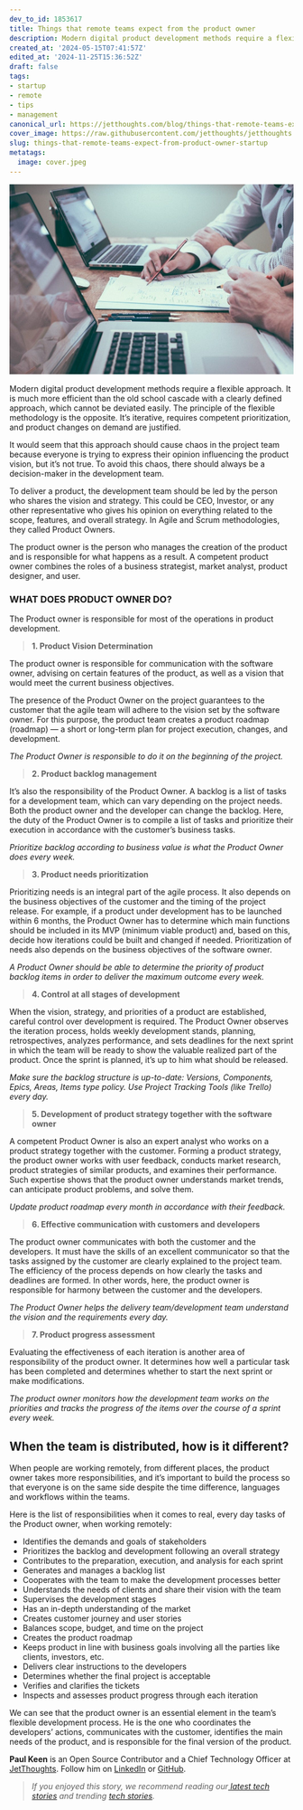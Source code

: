 ```yaml
---
dev_to_id: 1853617
title: Things that remote teams expect from the product owner
description: Modern digital product development methods require a flexible approach. It is much more efficient...
created_at: '2024-05-15T07:41:57Z'
edited_at: '2024-11-25T15:36:52Z'
draft: false
tags:
- startup
- remote
- tips
- management
canonical_url: https://jetthoughts.com/blog/things-that-remote-teams-expect-from-product-owner-startup/
cover_image: https://raw.githubusercontent.com/jetthoughts/jetthoughts.github.io/master/content/blog/things-that-remote-teams-expect-from-product-owner-startup/cover.jpeg
slug: things-that-remote-teams-expect-from-product-owner-startup
metatags:
  image: cover.jpeg
---
```

![[Photo by Helloquence](https://unsplash.com/photos/5fNmWej4tAA)](file_0.jpeg)

Modern digital product development methods require a flexible approach. It is much more efficient than the old school cascade with a clearly defined approach, which cannot be deviated easily. The principle of the flexible methodology is the opposite. It’s iterative, requires competent prioritization, and product changes on demand are justified.

It would seem that this approach should cause chaos in the project team because everyone is trying to express their opinion influencing the product vision, but it’s not true. To avoid this chaos, there should always be a decision-maker in the development team.

To deliver a product, the development team should be led by the person who shares the vision and strategy. This could be CEO, Investor, or any other representative who gives his opinion on everything related to the scope, features, and overall strategy. In Agile and Scrum methodologies, they called Product Owners.

The product owner is the person who manages the creation of the product and is responsible for what happens as a result. A competent product owner combines the roles of a business strategist, market analyst, product designer, and user.

### WHAT DOES PRODUCT OWNER DO?

The Product owner is responsible for most of the operations in product development.
>  **1. Product Vision Determination**

The product owner is responsible for communication with the software owner, advising on certain features of the product, as well as a vision that would meet the current business objectives.

The presence of the Product Owner on the project guarantees to the customer that the agile team will adhere to the vision set by the software owner. For this purpose, the product team creates a product roadmap (roadmap) — a short or long-term plan for project execution, changes, and development.

*The Product Owner is responsible to do it on the beginning of the project.*
>  **2. Product backlog management**

It’s also the responsibility of the Product Owner. A backlog is a list of tasks for a development team, which can vary depending on the project needs. Both the product owner and the developer can change the backlog. Here, the duty of the Product Owner is to compile a list of tasks and prioritize their execution in accordance with the customer’s business tasks.

*Prioritize backlog according to business value is what the Product Owner does every week.*
>  **3. Product needs prioritization**

Prioritizing needs is an integral part of the agile process. It also depends on the business objectives of the customer and the timing of the project release. For example, if a product under development has to be launched within 6 months, the Product Owner has to determine which main functions should be included in its MVP (minimum viable product) and, based on this, decide how iterations could be built and changed if needed. Prioritization of needs also depends on the business objectives of the software owner.

*A Product Owner should be able to determine the priority of product backlog items in order to deliver the maximum outcome every week.*
>  **4. Control at all stages of development**

When the vision, strategy, and priorities of a product are established, careful control over development is required. The Product Owner observes the iteration process, holds weekly development stands, planning, retrospectives, analyzes performance, and sets deadlines for the next sprint in which the team will be ready to show the valuable realized part of the product. Once the sprint is planned, it’s up to him what should be released.

*Make sure the backlog structure is up-to-date: Versions, Components, Epics, Areas, Items type policy. Use Project Tracking Tools (like Trello) every day.*
>  **5. Development of product strategy together with the software owner**

A competent Product Owner is also an expert analyst who works on a product strategy together with the customer. Forming a product strategy, the product owner works with user feedback, conducts market research, product strategies of similar products, and examines their performance. Such expertise shows that the product owner understands market trends, can anticipate product problems, and solve them.

*Update product roadmap every month in accordance with their feedback.*
>  **6. Effective communication with customers and developers**

The product owner communicates with both the customer and the developers. It must have the skills of an excellent communicator so that the tasks assigned by the customer are clearly explained to the project team. The efficiency of the process depends on how clearly the tasks and deadlines are formed. In other words, here, the product owner is responsible for harmony between the customer and the developers.

*The Product Owner helps the delivery team/development team understand the vision and the requirements every day.*
>  **7. Product progress assessment**

Evaluating the effectiveness of each iteration is another area of responsibility of the product owner. It determines how well a particular task has been completed and determines whether to start the next sprint or make modifications.

*The product owner monitors how the development team works on the priorities and tracks the progress of the items over the course of a sprint every week.*

## When the team is distributed, how is it different?

When people are working remotely, from different places, the product owner takes more responsibilities, and it’s important to build the process so that everyone is on the same side despite the time difference, languages and workflows within the teams.

Here is the list of responsibilities when it comes to real, every day tasks of the Product owner, when working remotely:

- Identifies the demands and goals of stakeholders 
- Prioritizes the backlog and development following an overall strategy 
- Contributes to the preparation, execution, and analysis for each sprint
- Generates and manages a backlog list
- Cooperates with the team to make the development processes better
- Understands the needs of clients and share their vision with the team
- Supervises the development stages 
- Has an in-depth understanding of the market 
- Creates customer journey and user stories
- Balances scope, budget, and time on the project
- Creates the product roadmap 
- Keeps product in line with business goals involving all the parties like clients, investors, etc.
- Delivers clear instructions to the developers 
- Determines whether the final project is acceptable 
- Verifies and clarifies the tickets
- Inspects and assesses product progress through each iteration

We can see that the product owner is an essential element in the team’s flexible development process. He is the one who coordinates the developers’ actions, communicates with the customer, identifies the main needs of the product, and is responsible for the final version of the product.

**Paul Keen** is an Open Source Contributor and a Chief Technology Officer at [JetThoughts](https://www.jetthoughts.com). Follow him on [LinkedIn](https://www.linkedin.com/in/paul-keen/) or [GitHub](https://github.com/pftg).
>  *If you enjoyed this story, we recommend reading our[ latest tech stories](https://jtway.co/latest) and trending [tech stories](https://jtway.co/trending).*
